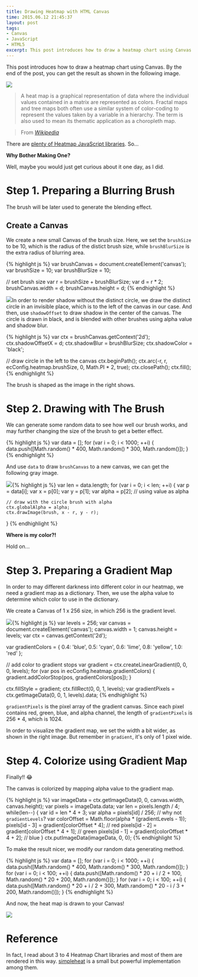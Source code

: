 ```yaml
---
title: Drawing Heatmap with HTML Canvas
time: 2015.06.12 21:45:37
layout: post
tags:
- Canvas
- JavaScript
- HTML5
excerpt: This post introduces how to draw a heatmap chart using Canvas. By the end of the post, you can get the result as shown in the following image.
---
```


This post introduces how to draw a heatmap chart using Canvas. By the end of the post, you can get the result as shown in the following image.

<img class="single-img" src="{{ site.loadingImg }}" data-src="{{ site.url }}/img/post/2015-06-12-drawing-heatmap-with-html-canvas-1.png" />

> A heat map is a graphical representation of data where the individual values contained in a matrix are represented as colors. Fractal maps and tree maps both often use a similar system of color-coding to represent the values taken by a variable in a hierarchy. The term is also used to mean its thematic application as a choropleth map.

> From *<a href="http://en.wikipedia.org/wiki/Heatmap" target="_blank">Wikipedia</a>*

There are <a href="https://github.com/search?l=JavaScript&q=heatmap&type=Repositories" target="_blank">plenty of Heatmap JavaScript libraries</a>. So...

**Why Bother Making One?**

Well, maybe you would just get curious about it one day, as I did.

# Step 1. Preparing a Blurring Brush

The brush will be later used to generate the blending effect.

## Create a Canvas

We create a new small Canvas of the brush size. Here, we set the `brushSize` to be 10, which is the radius of the distict brush size, while `brushBlurSize` is the extra radius of blurring area.

{% highlight js %}
var brushCanvas = document.createElement('canvas');
var brushSize = 10;
var brushBlurSize = 10;

// set brush size
var r = brushSize + brushBlurSize;
var d = r * 2;
brushCanvas.width = d;
brushCanvas.height = d;
{% endhighlight %}

<img class="post-img" src="{{ site.loadingImg }}" data-src="{{ site.url }}/img/post/2015-06-12-drawing-heatmap-with-html-canvas-2.png" />In order to render shadow without the distinct circle, we draw the distinct circle in an invisible place, which is to the left of the canvas in our case. And then, use `shadowOffset` to draw shadow in the center of the canvas. The circle is drawn in black, and is blended with other brushes using alpha value and shadow blur.

{% highlight js %}
var ctx = brushCanvas.getContext('2d');
ctx.shadowOffsetX = d;
ctx.shadowBlur = brushBlurSize;
ctx.shadowColor = 'black';

// draw circle in the left to the canvas
ctx.beginPath();
ctx.arc(-r, r, ecConfig.heatmap.brushSize, 0, Math.PI * 2, true);
ctx.closePath();
ctx.fill();
{% endhighlight %}

The brush is shaped as the image in the right shows.

# Step 2. Drawing with The Brush

We can generate some random data to see how well our brush works, and may further changing the size of the brush to get a better effect.

{% highlight js %}
var data = [];
for (var i = 0; i < 1000; ++i) {
    data.push([Math.random() * 400, Math.random() * 300, Math.random()]);
}
{% endhighlight %}

And use `data` to draw `brushCanvas` to a new canvas, we can get the following gray image.

<img class="post-img" src="{{ site.loadingImg }}" data-src="{{ site.url }}/img/post/2015-06-12-drawing-heatmap-with-html-canvas-4.png" />{% highlight js %}
var len = data.length;
for (var i = 0; i < len; ++i) {
    var p = data[i];
    var x = p[0];
    var y = p[1];
    var alpha = p[2]; // using value as alpha

    // draw with the circle brush with alpha
    ctx.globalAlpha = alpha;
    ctx.drawImage(brush, x - r, y - r);
}
{% endhighlight %}

**Where is my color?!**

Hold on...

# Step 3. Preparing a Gradient Map

In order to may different darkness into different color in our heatmap, we need a gradient map as a dictionary. Then, we use the alpha value to determine which color to use in the dictionary.

We create a Canvas of 1 x 256 size, in which 256 is the gradient level.

<img class="post-img" src="{{ site.loadingImg }}" data-src="{{ site.url }}/img/post/2015-06-12-drawing-heatmap-with-html-canvas-3.png" />{% highlight js %}
var levels = 256;
var canvas = document.createElement('canvas');
canvas.width = 1;
canvas.height = levels;
var ctx = canvas.getContext('2d');

var gradientColors = {
    0.4: 'blue',
    0.5: 'cyan',
    0.6: 'lime',
    0.8: 'yellow',
    1.0: 'red'
};

// add color to gradient stops
var gradient = ctx.createLinearGradient(0, 0, 0, levels);
for (var pos in ecConfig.heatmap.gradientColors) {
    gradient.addColorStop(pos, gradientColors[pos]);
}

ctx.fillStyle = gradient;
ctx.fillRect(0, 0, 1, levels);
var gradientPixels = ctx.getImageData(0, 0, 1, levels).data;
{% endhighlight %}

`gradientPixels` is the pixel array of the gradient canvas. Since each pixel contains red, green, blue, and alpha channel, the length of `gradientPixels` is 256 * 4, which is 1024.

In order to visualize the gradient map, we set the width a bit wider, as shown in the right image. But remember in `gradient`, it's only of 1 pixel wide.

# Step 4. Colorize using Gradient Map

Finally!! :joy:

The canvas is colorized by mapping alpha value to the gradient map.

{% highlight js %}
var imageData = ctx.getImageData(0, 0, canvas.width, canvas.height);
var pixels = imageData.data;
var len = pixels.length / 4;
while(len--) {
    var id = len * 4 + 3;
    var alpha = pixels[id] / 256; // why not `gradientLevels`?
    var colorOffset = Math.floor(alpha * (gradientLevels - 1));
    pixels[id - 3] = gradient[colorOffset * 4];     // red
    pixels[id - 2] = gradient[colorOffset * 4 + 1]; // green
    pixels[id - 1] = gradient[colorOffset * 4 + 2]; // blue
}
ctx.putImageData(imageData, 0, 0);
{% endhighlight %}

To make the result nicer, we modify our random data generating method.

{% highlight js %}
var data = [];
for (var i = 0; i < 1000; ++i) {
    data.push([Math.random() * 400, Math.random() * 300, Math.random()]);
}
for (var i = 0; i < 100; ++i) {
    data.push([Math.random() * 20 + i / 2 + 100, 
        Math.random() * 20 + 200, Math.random()]);
}
for (var i = 0; i < 100; ++i) {
    data.push([Math.random() * 20 + i / 2 + 300, 
        Math.random() * 20 - i / 3 + 200, Math.random()]);
}
{% endhighlight %}

And now, the heat map is drawn to your Canvas!

<img class="single-img" src="{{ site.loadingImg }}" data-src="{{ site.url }}/img/post/2015-06-12-drawing-heatmap-with-html-canvas-1.png" />

# Reference

In fact, I read about 3 to 4 Heatmap Chart libraries and most of them are rendered in this way. <a href="https://github.com/mourner/simpleheat/blob/86af1384db714ab32626ed25aeb396fd0869d56d/simpleheat.js" target="_blank">simpleheat</a> is a small but powerful implementation among them.
